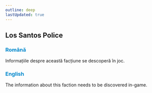 ```yaml
---
outline: deep
lastUpdated: true
---
```


## Los Santos Police

### <span style="color: #0088CC">Română</span>

Informațiile despre această facțiune se descoperă în joc.

### <span style="color: #0088CC">English</span>

The information about this faction needs to be discovered in-game.